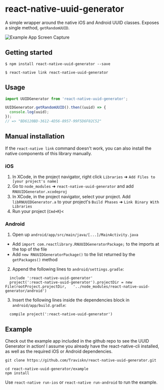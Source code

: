 # react-native-uuid-generator

A simple wrapper around the native iOS and Android UUID classes.
Exposes a single method, `getRandomUUID`.

![Example App Screen Capture](https://raw.githubusercontent.com/traviskn/react-native-uuid-generator/master/media/UUIDGenerator.gif)


## Getting started

`$ npm install react-native-uuid-generator --save`

`$ react-native link react-native-uuid-generator`


## Usage

```javascript
import UUIDGenerator from 'react-native-uuid-generator';

UUIDGenerator.getRandomUUID().then((uuid) => {
  console.log(uuid);
});
// => "BD6120BD-3612-4D56-8957-99F5D6F02C52"
```


## Manual installation

If the `react-native link` command doesn't work, you can also install
the native components of this library manually.

### iOS

1. In XCode, in the project navigator, right click `Libraries` ➜ `Add Files to [your project's name]`
2. Go to `node_modules` ➜ `react-native-uuid-generator` and add `RNUUIDGenerator.xcodeproj`
3. In XCode, in the project navigator, select your project. Add `libRNUUIDGenerator.a` to your project's `Build Phases` ➜ `Link Binary With Libraries`
4. Run your project (`Cmd+R`)<

### Android

1. Open up `android/app/src/main/java/[...]/MainActivity.java`
  - Add `import com.reactlibrary.RNUUIDGeneratorPackage;` to the imports at the top of the file
  - Add `new RNUUIDGeneratorPackage()` to the list returned by the `getPackages()` method
2. Append the following lines to `android/settings.gradle`:
  ```
    include ':react-native-uuid-generator'
    project(':react-native-uuid-generator').projectDir = new File(rootProject.projectDir,   '../node_modules/react-native-uuid-generator/android')
  ```
3. Insert the following lines inside the dependencies block in `android/app/build.gradle`:
  ```
    compile project(':react-native-uuid-generator')
  ```


## Example
Check out the example app included in the github repo to see the UUID Generator in action!
I assume you already have the react-native-cli installed, as well as the required iOS or Android dependencies.

```
git clone https://github.com/Traviskn/react-native-uuid-generator.git

cd react-native-uuid-generator/example
npm install
```

Use `react-native run-ios` or `react-native run-android` to run the example.
